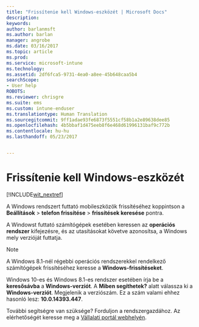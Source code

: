 ```yaml
---
title: "Frissítenie kell Windows-eszközét | Microsoft Docs"
description: 
keywords: 
author: barlanmsft
ms.author: barlan
manager: angrobe
ms.date: 03/16/2017
ms.topic: article
ms.prod: 
ms.service: microsoft-intune
ms.technology: 
ms.assetid: 2df6fca5-9731-4ea0-a8ee-45b648caa5b4
searchScope:
- User help
ROBOTS: 
ms.reviewer: chrisgre
ms.suite: ems
ms.custom: intune-enduser
ms.translationtype: Human Translation
ms.sourcegitcommit: 9ff1adae93fe6873f5551cf58b1a2e89638dee85
ms.openlocfilehash: 4b5bbaf1d475eeb8f6e468d61996131baf9c772b
ms.contentlocale: hu-hu
ms.lasthandoff: 05/23/2017


---
```


# <a name="you-need-to-update-your-windows-device"></a>Frissítenie kell Windows-eszközét

[!INCLUDE[wit_nextref](includes/end-user-os-update-guidance.md)]

A Windows rendszert futtató mobileszközök frissítéséhez koppintson a **Beállítások** > **telefon frissítése** > **frissítések keresése** pontra.

A Windowst futtató számítógépek esetében keressen az **operációs rendszer** kifejezésre, és az utasításokat követve azonosítsa, a Windows mely verzióját futtatja.

> [!Note]
> A Windows 8.1-nél régebbi operációs rendszerekkel rendelkező számítógépek frissítéséhez keresse a **Windows-frissítéseket**.

Windows 10-es és Windows 8.1-es rendszer esetében írja be a __keresősávba__ a __Windows-verziót__. A __Miben segíthetek?__ alatt válassza ki a __Windows-verziót__. Megjelenik a verziószám. Ez a szám valami ehhez hasonló lesz: __10.0.14393.447__.

További segítségre van szüksége? Forduljon a rendszergazdához. Az elérhetőségét keresse meg a [Vállalati portál webhelyén](http://portal.manage.microsoft.com).

